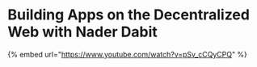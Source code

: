 # Building Apps on the Decentralized Web with Nader Dabit

{% embed url="https://www.youtube.com/watch?v=pSv_cCQyCPQ" %}